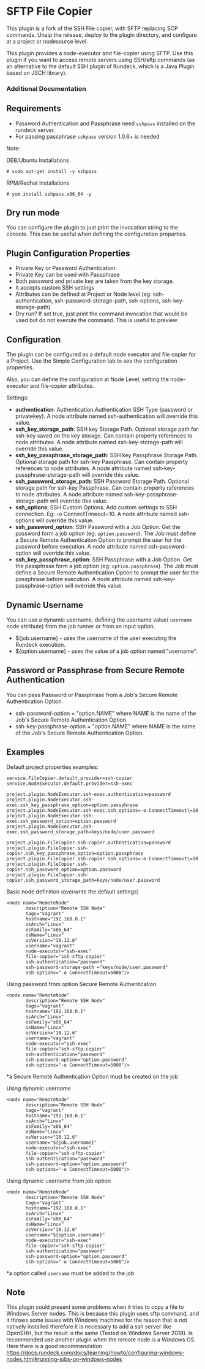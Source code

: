 # SFTP File Copier

This plugin is a fork of the SSH File copier, with SFTP replacing SCP commands.
Unzip the release, deploy to the plugin directory, and configure at a project or nodesource level.


This plugin provides a node-executor and file-copier using SFTP. Use this plugin if you want to access remote servers using SSH/sftp commands (as an alternative to the default SSH plugin of Rundeck, which is a Java Plugin based on JSCH library).

### Additional Documentation

## Requirements
* Password Authentication and Passphrase need `sshpass` installed on the rundeck server.
* For passing passphrase ``sshpass`` version 1.0.6+ is needed

Note: 

DEB/Ubuntu Installations
```
# sudo apt-get install -y sshpass
```

RPM/Redhat Installations
```
# yum install sshpass.x86_64 -y
```


## Dry run mode

You can configure the plugin to just print the invocation string to the console. This can be useful when defining the configuration properties.


## Plugin Configuration Properties

* Private Key or Password Authentication.
* Private Key can be used with Passphrase
* Both password and private key are taken from the key storage.
* It accepts custom SSH settings 
* Attributes can be defined at Project or Node level (eg: ssh-authentication, ssh-password-storage-path, ssh-options, ssh-key-storage-path)
* Dry run? If set true, just print the command invocation that would be used but do not execute the command. This is useful to preview.

## Configuration

The plugin can be configured as a default node executor and file copier for a Project. Use the Simple Configuration tab to see the configuration properties. 

Also, you can define the configuration at Node Level, setting the node-executor and file-copier attributes.

Settings:

* **authentication**: Authentication.Authentication SSH Type (password or privatekey). A node attribute named ssh-authentication will override this value.
* **ssh_key_storage_path**: SSH key Storage Path. Optional storage path for ssh-key saved on the key storage. Can contain property references to node attributes. A node attribute named ssh-key-storage-path will override this value.
* **ssh_key_passphrase_storage_path**: SSH key Passphrase Storage Path. Optional storage path for ssh-key Passphrase. Can contain property references to node attributes. A node attribute named ssh-key-passphrase-storage-path will override this value.
* **ssh_password_storage_path**: SSH Password Storage Path. Optional storage path for ssh-key Passphrase. Can contain property references to node attributes. A node attribute named ssh-key-passphrase-storage-path will override this value.
* **ssh_options**: SSH Custom Options. Add custom settings to SSH connection. Eg: -o ConnectTimeout=10. A node attribute named ssh-options will override this value.
* **ssh_password_option**: SSH Password with a Job Option. Get the password form a job option (eg: `option.password`). The Job must define a Secure Remote Authentication Option to prompt the user for the password before execution. A node attribute named ssh-password-option will override this value.
* **ssh_key_passphrase_option**: SSH Passphrase with a Job Option. Get the passphrase form a job option (eg: `option.passphrase`). The Job must define a Secure Remote Authentication Option to prompt the user for the passphrase before execution. A node attribute named ssh-key-passphrase-option will override this value.

## Dynamic Username

You can use a dynamic username, defining the username value( `username` node attribute)  from the job runner or from an input option.

* ${job.username} - uses the username of the user executing the Rundeck execution.
* ${option.username} - uses the value of a job option named "username". 


## Password or Passphrase from Secure Remote Authentication 

You can pass Password or Passphrase from a Job's Secure Remote Authentication Option.

* ssh-password-option = "option.NAME" where NAME is the name of the Job's Secure Remote Authentication Option.
* ssh-key-passphrase-option = "option.NAME" where NAME is the name of the Job's Secure Remote Authentication Option.


## Examples

Default project properties examples:

```
service.FileCopier.default.provider=ssh-copier
service.NodeExecutor.default.provider=ssh-exec

project.plugin.NodeExecutor.ssh-exec.authentication=password
project.plugin.NodeExecutor.ssh-exec.ssh_key_passphrase_option=option.passphrase
project.plugin.NodeExecutor.ssh-exec.ssh_options=-o ConnectTimeout\=10
project.plugin.NodeExecutor.ssh-exec.ssh_password_option=option.password
project.plugin.NodeExecutor.ssh-exec.ssh_password_storage_path=keys/node/user.password

project.plugin.FileCopier.ssh-copier.authentication=password
project.plugin.FileCopier.ssh-copier.ssh_key_passphrase_option=option.passphrase
project.plugin.FileCopier.ssh-copier.ssh_options=-o ConnectTimeout\=10
project.plugin.FileCopier.ssh-copier.ssh_password_option=option.password
project.plugin.FileCopier.ssh-copier.ssh_password_storage_path=keys/node/user.password
```


Basic node definition (overwrite the default settings)
```
<node name="RemoteNode" 
       description="Remote SSH Node" 
       tags="vagrant" 
       hostname="192.168.0.1" 
       osArch="Linux" 
       osFamily="x86_64" 
       osName="Linux" 
       osVersion="10.12.6" 
       username="vagrant" 
       node-executor="ssh-exec" 
       file-copier="ssh-sftp-copier" 
       ssh-authentication="password"  
       ssh-password-storage-path ="keys/node/user.password" 
       ssh-options="-o ConnectTimeout=5000"/>
```

Using password from option Secure Remote Authentication
```
<node name="RemoteNode" 
       description="Remote SSH Node" 
       tags="vagrant" 
       hostname="192.168.0.1" 
       osArch="Linux" 
       osFamily="x86_64" 
       osName="Linux" 
       osVersion="10.12.6" 
       username="vagrant" 
       node-executor="ssh-exec" 
       file-copier="ssh-sftp-copier" 
       ssh-authentication="password"  
       ssh-password-option="option.password" 
       ssh-options="-o ConnectTimeout=5000"/>
```
*a Secure Remote Authentication Option must be created on the job

Using dynamic username
```
<node name="RemoteNode" 
       description="Remote SSH Node" 
       tags="vagrant" 
       hostname="192.168.0.1" 
       osArch="Linux" 
       osFamily="x86_64" 
       osName="Linux" 
       osVersion="10.12.6" 
       username="${job.username}" 
       node-executor="ssh-exec" 
       file-copier="ssh-sftp-copier" 
       ssh-authentication="password"  
       ssh-password-option="option.password" 
       ssh-options="-o ConnectTimeout=5000"/>
```

Using dynamic username from job option
```
<node name="RemoteNode" 
       description="Remote SSH Node" 
       tags="vagrant" 
       hostname="192.168.0.1" 
       osArch="Linux" 
       osFamily="x86_64" 
       osName="Linux" 
       osVersion="10.12.6" 
       username="${option.username}" 
       node-executor="ssh-exec" 
       file-copier="ssh-sftp-copier" 
       ssh-authentication="password"  
       ssh-password-option="option.password" 
       ssh-options="-o ConnectTimeout=5000"/>
```
*a option called `username`  must be added to the job

## Note
This plugin could present some problems when it tries to copy a file to Windows Server nodes. 
This is because this plugin uses sftp command, and it throws some issues with Windows machines for the reason that 
is not natively installed therefore it is necessary to add a ssh server like OpenSHH, but the result is the same (Tested on Windows Server 2019).
Is recommended use another plugin when the remote node is a Windows OS. Here there is a good recommendation 
https://docs.rundeck.com/docs/learning/howto/configuring-windows-nodes.html#running-jobs-on-windows-nodes
